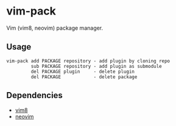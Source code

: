 # vim-pack

Vim (vim8, neovim) package manager.


## Usage

```
vim-pack add PACKAGE repository - add plugin by cloning repo
         sub PACKAGE repository - add plugin as submodule
         del PACKAGE plugin     - delete plugin
         del PACKAGE            - delete package
```


## Dependencies

* [vim8](https://www.vim.org)
* [neovim](https://neovim.io)
